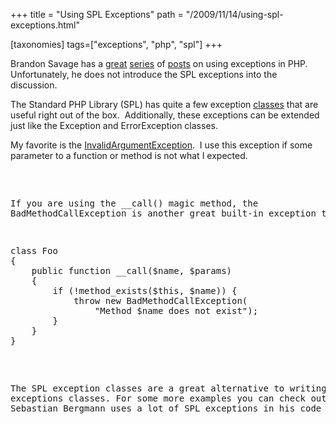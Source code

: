 +++
title = "Using SPL Exceptions"
path = "/2009/11/14/using-spl-exceptions.html"

[taxonomies]
tags=["exceptions", "php", "spl"]
+++

Brandon Savage has a <a href="http://www.brandonsavage.net/exceptional-php-nesting-exceptions-in-php/">great</a> <a href="http://www.brandonsavage.net/exceptional-php-extending-the-base-exception-class/">series</a> of <a href="http://www.brandonsavage.net/exceptional-php-introduction-to-exceptions/">posts</a> on using exceptions in PHP.  Unfortunately, he does not introduce the SPL exceptions into the discussion.

<!-- more -->

The Standard PHP Library (SPL) has quite a few exception <a href="http://www.php.net/manual/en/spl.exceptions.php">classes</a> that are useful right out of the box.  Additionally, these exceptions can be extended just like the Exception and ErrorException classes.

My favorite is the <a href="http://www.php.net/manual/en/class.invalidargumentexception.php">InvalidArgumentException</a>.  I use this exception if some parameter to a function or method is not what I expected.

<pre lang="php">
<?php

function doubleMe($number)
{
    if (!is_numeric($number)) {
        throw new InvalidArgumentException(
            'Unable to double a non-numeric value');
    }
}
</pre>

If you are using the __call() magic method, the BadMethodCallException is another great built-in exception to use.

<pre lang="php">
class Foo
{
    public function __call($name, $params)
    {
        if (!method_exists($this, $name)) {
            throw new BadMethodCallException(
                "Method $name does not exist");
        }
    }
}
</pre>

The SPL exception classes are a great alternative to writing your own exceptions classes.  For some more examples you can check out PHPUnit.  Sebastian Bergmann uses a lot of SPL exceptions in his code there.
